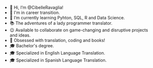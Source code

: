 - 👋 Hi, I’m @CibelleRavaglia!
- 👀 I'm in career transition.
- 🌱 I’m currently learning Pyhton, SQL, R and Data Science.
- 📚 The adventures of a lady programmer translator.
- 😉 Available to collaborate on game-changing and disruptive projects and ideas.
- 🤖 Obsessed with translation, coding and books!
- 🎓 Bachelor's degree.
- 🎓 Specialized in English Language Translation.
- 🎓 Specialized in Spanish Language Translation.

